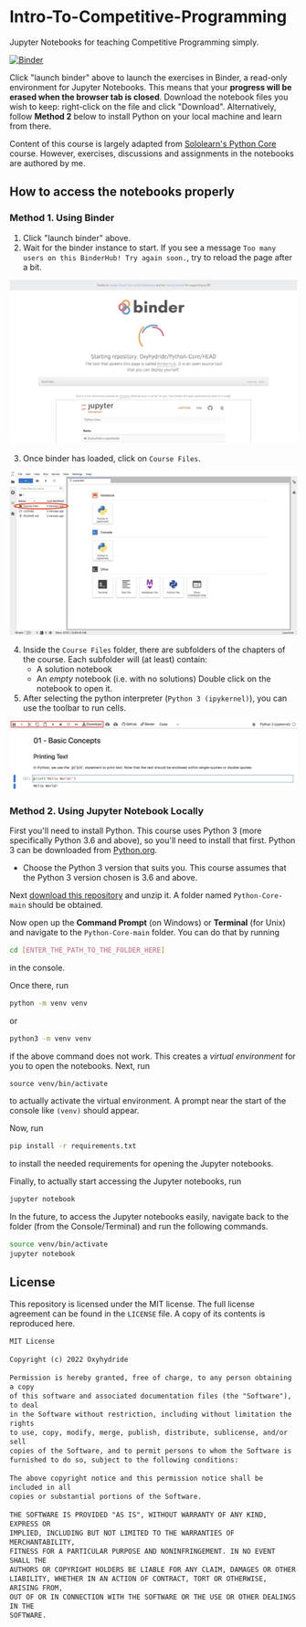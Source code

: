 # Intro-To-Competitive-Programming
Jupyter Notebooks for teaching Competitive Programming simply.

<a href="https://mybinder.org/v2/gh/Oxyhydride/Python-Core/main"><img src="https://camo.githubusercontent.com/581c077bdbc6ca6899c86d0acc6145ae85e9d80e6f805a1071793dbe48917982/68747470733a2f2f6d7962696e6465722e6f72672f62616467655f6c6f676f2e737667" alt="Binder" data-canonical-src="https://mybinder.org/badge_logo.svg" style="width: 150px"></a>

Click "launch binder" above to launch the exercises in Binder, a read-only environment for Jupyter Notebooks. This means that your **progress will be erased when the browser tab is closed**. Download the notebook files you wish to keep: right-click on the file and click "Download". Alternatively, follow **Method 2** below to install Python on your local machine and learn from there.

Content of this course is largely adapted from [Sololearn's Python Core](https://www.sololearn.com/learning/1073) course. However, exercises, discussions and assignments in the notebooks are authored by me.

## How to access the notebooks properly
### Method 1. Using Binder
1. Click "launch binder" above.
2. Wait for the binder instance to start. If you see a message `Too many users on this BinderHub! Try again soon.`, try to reload the page after a bit.

![](./Images/starting-binder.jpg)

3. Once binder has loaded, click on `Course Files`.

![](./Images/binder-main-page.jpg)

4. Inside the `Course Files` folder, there are subfolders of the chapters of the course. Each subfolder will (at least) contain:
    - A solution notebook
    - An *empty* notebook (i.e. with no solutions)
Double click on the notebook to open it.
5. After selecting the python interpreter (`Python 3 (ipykernel)`), you can use the toolbar to run cells.

![](./Images/toolbar-example.jpg)

### Method 2. Using Jupyter Notebook Locally
First you'll need to install Python. This course uses Python 3 (more specifically Python 3.6 and above), so you'll need to install that first. Python 3 can be downloaded from [Python.org](https://www.python.org/downloads/).
- Choose the Python 3 version that suits you. This course assumes that the Python 3 version chosen is 3.6 and above.

Next [download this repository](https://github.com/Oxyhydride/Python-Core/archive/refs/heads/main.zip) and unzip it. A folder named `Python-Core-main` should be obtained.

Now open up the **Command Prompt** (on Windows) or **Terminal** (for Unix) and navigate to the `Python-Core-main` folder. You can do that by running
```bash
cd [ENTER_THE_PATH_TO_THE_FOLDER_HERE]
```
in the console.

Once there, run
```bash
python -m venv venv
```
or
```bash
python3 -m venv venv
````
if the above command does not work. This creates a *virtual environment* for you to open the notebooks. Next, run
```
source venv/bin/activate
```
to actually activate the virtual environment. A prompt near the start of the console like `(venv)` should appear.

Now, run
```bash
pip install -r requirements.txt
```
to install the needed requirements for opening the Jupyter notebooks.

Finally, to actually start accessing the Jupyter notebooks, run
```bash
jupyter notebook
```

In the future, to access the Jupyter notebooks easily, navigate back to the folder (from the Console/Terminal) and run the following commands.
```bash
source venv/bin/activate
jupyter notebook
```

## License
This repository is licensed under the MIT license. The full license agreement can be found in the `LICENSE` file. A copy of its contents is reproduced here.
```
MIT License

Copyright (c) 2022 Oxyhydride

Permission is hereby granted, free of charge, to any person obtaining a copy
of this software and associated documentation files (the "Software"), to deal
in the Software without restriction, including without limitation the rights
to use, copy, modify, merge, publish, distribute, sublicense, and/or sell
copies of the Software, and to permit persons to whom the Software is
furnished to do so, subject to the following conditions:

The above copyright notice and this permission notice shall be included in all
copies or substantial portions of the Software.

THE SOFTWARE IS PROVIDED "AS IS", WITHOUT WARRANTY OF ANY KIND, EXPRESS OR
IMPLIED, INCLUDING BUT NOT LIMITED TO THE WARRANTIES OF MERCHANTABILITY,
FITNESS FOR A PARTICULAR PURPOSE AND NONINFRINGEMENT. IN NO EVENT SHALL THE
AUTHORS OR COPYRIGHT HOLDERS BE LIABLE FOR ANY CLAIM, DAMAGES OR OTHER
LIABILITY, WHETHER IN AN ACTION OF CONTRACT, TORT OR OTHERWISE, ARISING FROM,
OUT OF OR IN CONNECTION WITH THE SOFTWARE OR THE USE OR OTHER DEALINGS IN THE
SOFTWARE.
```
